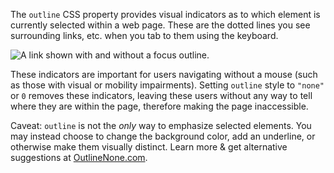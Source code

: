 The `outline` CSS property provides visual indicators as to which element is
currently selected within a web page. These are the dotted lines you see
surrounding links, etc. when you tab to them using the keyboard.

![A link shown with and without a focus outline.](https://github.com/google/error-prone/blob/gh-pages/images/Outline%20Demonstration.png)

These indicators are important for users navigating without a mouse (such as
those with visual or mobility impairments). Setting `outline` style to `"none"`
or `0` removes these indicators, leaving these users without any way to tell
where they are within the page, therefore making the page inaccessible.

Caveat: `outline` is not the *only* way to emphasize selected elements. You may
instead choose to change the background color, add an underline, or otherwise
make them visually distinct. Learn more & get alternative suggestions at
[OutlineNone.com](http://outlinenone.com).
